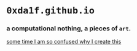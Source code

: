 # `0xda1f.github.io`

### a computational nothing, a pieces of `art`.

[some time I am so confused why I create this](dadabit.github.io)
